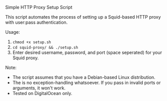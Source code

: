 Simple HTTP Proxy Setup Script

This script automates the process of setting up a Squid-based HTTP proxy with user:pass authentication. 

Usage:

1. `chmod +x setup.sh`
2. `cd squid-proxy/ && ./setup.sh`
3. Enter desired username, password, and port (space seperated) for your Squid proxy.

Note:
- The script assumes that you have a Debian-based Linux distribution.
- The is no exception-handling whatsoever. If you pass in invalid ports or arguments, it won't work.
- Tested on DigitalOcean only.

